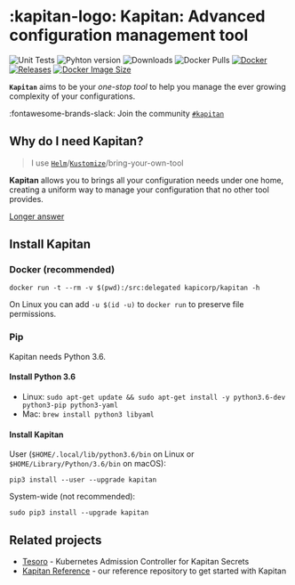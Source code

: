 # :kapitan-logo: Kapitan: Advanced configuration management tool

![Unit Tests](https://github.com/kapicorp/kapitan/actions/workflows/test.yml/badge.svg)
![Pyhton version](https://img.shields.io/github/pipenv/locked/python-version/kapicorp/kapitan.svg)
![Downloads](https://img.shields.io/pypi/dm/kapitan)
![Docker Pulls](https://img.shields.io/docker/pulls/kapicorp/kapitan)
[![Docker](https://github.com/kapicorp/kapitan/workflows/Docker%20Build%20and%20Push/badge.svg)](https://github.com/kapicorp/kapitan/actions?query=workflow%3A%22Docker+Build+and+Push%22)
[![Releases](https://img.shields.io/github/release/kapicorp/kapitan.svg)](https://github.com/kapicorp/kapitan/releases)
[![Docker Image Size](https://img.shields.io/docker/image-size/kapicorp/kapitan/latest.svg)](https://hub.docker.com/r/kapicorp/kapitan)

**`Kapitan`** aims to be your *one-stop tool* to help you manage the ever growing complexity of your configurations.

:fontawesome-brands-slack: Join the community [`#kapitan`](https://kubernetes.slack.com/archives/C981W2HD3)

## Why do I need **Kapitan**? 

> I use [`Helm`](https://helm.sh)/[`Kustomize`](https://kustomize.io/)/bring-your-own-tool

**Kapitan** allows you to brings all your configuration needs under one home, creating a uniform way to manage your configuration that no other tool provides.

[Longer answer](FAQ.md#why-do-i-need-kapitan)

## Install Kapitan

### Docker (recommended)

```shell
docker run -t --rm -v $(pwd):/src:delegated kapicorp/kapitan -h
```

On Linux you can add `-u $(id -u)` to `docker run` to preserve file permissions.

### Pip

Kapitan needs Python 3.6.

#### Install Python 3.6

* Linux: `sudo apt-get update && sudo apt-get install -y python3.6-dev python3-pip python3-yaml`
* Mac: `brew install python3 libyaml`

#### Install Kapitan

User (`$HOME/.local/lib/python3.6/bin` on Linux or `$HOME/Library/Python/3.6/bin` on macOS):

```shell
pip3 install --user --upgrade kapitan
```

System-wide (not recommended):

```shell
sudo pip3 install --upgrade kapitan
```

## Related projects

* [Tesoro](https://github.com/kapicorp/tesoro) - Kubernetes Admission Controller for Kapitan Secrets
* [Kapitan Reference](https://github.com/kapicorp/kapitan-reference) - our reference repository to get started with Kapitan